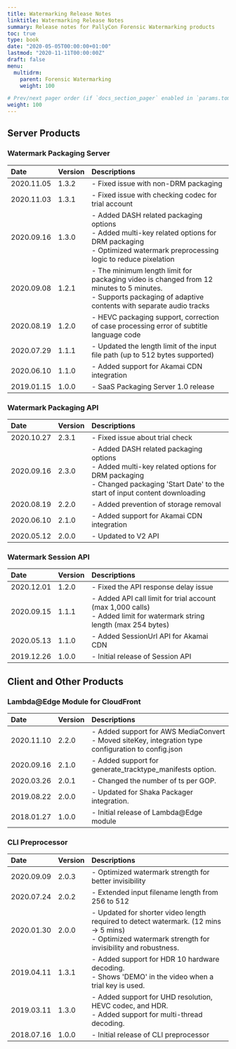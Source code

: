 ```yaml
---
title: Watermarking Release Notes
linktitle: Watermarking Release Notes
summary: Release notes for PallyCon Forensic Watermarking products
toc: true
type: book
date: "2020-05-05T00:00:00+01:00"
lastmod: "2020-11-11T00:00:00Z"
draft: false
menu:
  multidrm:
    parent: Forensic Watermarking
    weight: 100

# Prev/next pager order (if `docs_section_pager` enabled in `params.toml`)
weight: 100
---
```


## Server Products

### Watermark Packaging Server

|Date |Version |Descriptions |
|:---|:---|:---|
| 2020.11.05 | 1.3.2 |- Fixed issue with non-DRM packaging|
| 2020.11.03 | 1.3.1 |- Fixed issue with checking codec for trial account|
| 2020.09.16 | 1.3.0 |- Added DASH related packaging options <br>- Added multi-key related options for DRM packaging<br>- Optimized watermark preprocessing logic to reduce pixelation|
| 2020.09.08 | 1.2.1 |- The minimum length limit for packaging video is changed from 12 minutes to 5 minutes.<br>- Supports packaging of adaptive contents with separate audio tracks|
| 2020.08.19 | 1.2.0 |- HEVC packaging support, correction of case processing error of subtitle language code|
| 2020.07.29 | 1.1.1 |- Updated the length limit of the input file path (up to 512 bytes supported)
| 2020.06.10 | 1.1.0 |- Added support for Akamai CDN integration|
| 2019.01.15 | 1.0.0 |- SaaS Packaging Server 1.0 release|

### Watermark Packaging API

|Date |Version |Descriptions |
|:---|:---|:---|
| 2020.10.27 | 2.3.1 |- Fixed issue about trial check |
| 2020.09.16 | 2.3.0 |- Added DASH related packaging options <br>- Added multi-key related options for DRM packaging<br>- Changed packaging 'Start Date' to the start of input content downloading |
| 2020.08.19 | 2.2.0 |- Added prevention of storage removal|
| 2020.06.10 | 2.1.0 |- Added support for Akamai CDN integration|
| 2020.05.12 | 2.0.0 |- Updated to V2 API |

### Watermark Session API

|Date |Version |Descriptions |
|:---|:---|:---|
| 2020.12.01 | 1.2.0 |- Fixed the API response delay issue|
| 2020.09.15 | 1.1.1 |- Added API call limit for trial account (max 1,000 calls)<br>- Added limit for watermark string length (max 254 bytes) |
| 2020.05.13 | 1.1.0 |- Added SessionUrl API for Akamai CDN |
| 2019.12.26 | 1.0.0 |- Initial release of Session API |

## Client and Other Products

### Lambda@Edge Module for CloudFront 

|Date |Version |Descriptions |
|:---|:---|:---|
| 2020.11.10 | 2.2.0 |- Added support for AWS MediaConvert<br>- Moved siteKey, integration type configuration to config.json |
| 2020.09.16 | 2.1.0 |- Added support for generate_tracktype_manifests option. |
| 2020.03.26 | 2.0.1 |- Changed the number of ts per GOP. |
| 2019.08.22 | 2.0.0 |- Updated for Shaka Packager integration. |
| 2018.01.27 | 1.0.0 |- Initial release of Lambda@Edge module |

### CLI Preprocessor

|Date |Version |Descriptions |
|:---|:---|:---|
| 2020.09.09 | 2.0.3 |- Optimized watermark strength for better invisibility|
| 2020.07.24 | 2.0.2 |- Extended input filename length from 256 to 512 |
| 2020.01.30 | 2.0.0 |- Updated for shorter video length required to detect watermark. (12 mins -> 5 mins)<br>- Optimized watermark strength for invisibility and robustness.|
| 2019.04.11 | 1.3.1 |- Added support for HDR 10 hardware decoding.<br>- Shows 'DEMO' in the video when a trial key is used. |
| 2019.03.11 | 1.3.0 |- Added support for UHD resolution, HEVC codec, and HDR.<br>- Added support for multi-thread decoding. |
| 2018.07.16 | 1.0.0 |- Initial release of CLI preprocessor |

